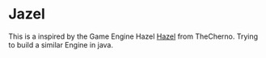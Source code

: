# Jazel

This is a inspired by the Game Engine Hazel [Hazel](https://github.com/TheCherno/Hazel) from TheCherno.
Trying to build a similar Engine in java.
